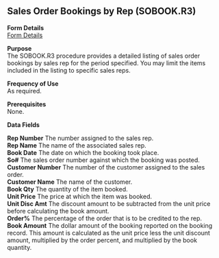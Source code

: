 ##  Sales Order Bookings by Rep (SOBOOK.R3)

<PageHeader />

**Form Details**  
[ Form Details ](SOBOOK-R3-1/README.md)   

**Purpose**  
The SOBOOK.R3 procedure provides a detailed listing of sales order bookings by
sales rep for the period specified. You may limit the items included in the
listing to specific sales reps.

**Frequency of Use**  
As required.

**Prerequisites**  
None.

**Data Fields**

**Rep Number** The number assigned to the sales rep.  
**Rep Name** The name of the associated sales rep.  
**Book Date** The date on which the booking took place.  
**So#** The sales order number against which the booking was posted.  
**Customer Number** The number of the customer assigned to the sales order.  
**Customer Name** The name of the customer.  
**Book Qty** The quantity of the item booked.  
**Unit Price** The price at which the item was booked.  
**Unit Disc Amt** The discount amount to be subtracted from the unit price
before calculating the book amount.  
**Order%** The percentage of the order that is to be credited to the rep.  
**Book Amount** The dollar amount of the booking reported on the booking
record. This amount is calculated as the unit price less the unit discount
amount, multiplied by the order percent, and multiplied by the book quantity.  
  
<badge text= "Version 8.10.57" vertical="middle" />

<PageFooter />